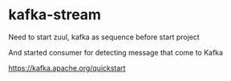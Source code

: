 # kafka-stream
Need to start zuul, kafka as sequence before start project

And started consumer for detecting message that come to Kafka

https://kafka.apache.org/quickstart
